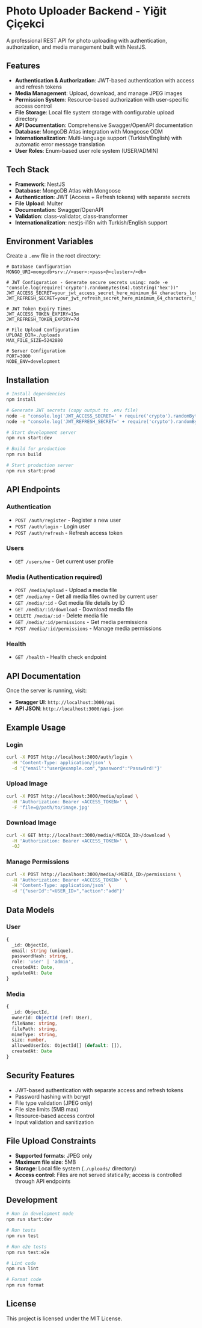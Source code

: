 # Photo Uploader Backend - Yiğit Çiçekci

A professional REST API for photo uploading with authentication, authorization, and media management built with NestJS.

## Features

- **Authentication & Authorization**: JWT-based authentication with access and refresh tokens
- **Media Management**: Upload, download, and manage JPEG images
- **Permission System**: Resource-based authorization with user-specific access control
- **File Storage**: Local file system storage with configurable upload directory
- **API Documentation**: Comprehensive Swagger/OpenAPI documentation
- **Database**: MongoDB Atlas integration with Mongoose ODM
- **Internationalization**: Multi-language support (Turkish/English) with automatic error message translation
- **User Roles**: Enum-based user role system (USER/ADMIN)

## Tech Stack

- **Framework**: NestJS
- **Database**: MongoDB Atlas with Mongoose
- **Authentication**: JWT (Access + Refresh tokens) with separate secrets
- **File Upload**: Multer
- **Documentation**: Swagger/OpenAPI
- **Validation**: class-validator, class-transformer
- **Internationalization**: nestjs-i18n with Turkish/English support

## Environment Variables

Create a `.env` file in the root directory:

```env
# Database Configuration
MONGO_URI=mongodb+srv://<user>:<pass>@<cluster>/<db>

# JWT Configuration - Generate secure secrets using: node -e "console.log(require('crypto').randomBytes(64).toString('hex'))"
JWT_ACCESS_SECRET=your_jwt_access_secret_here_minimum_64_characters_long
JWT_REFRESH_SECRET=your_jwt_refresh_secret_here_minimum_64_characters_long

# JWT Token Expiry Times
JWT_ACCESS_TOKEN_EXPIRY=15m
JWT_REFRESH_TOKEN_EXPIRY=7d

# File Upload Configuration
UPLOAD_DIR=./uploads
MAX_FILE_SIZE=5242880

# Server Configuration
PORT=3000
NODE_ENV=development
```

## Installation

```bash
# Install dependencies
npm install

# Generate JWT secrets (copy output to .env file)
node -e "console.log('JWT_ACCESS_SECRET=' + require('crypto').randomBytes(64).toString('hex'))"
node -e "console.log('JWT_REFRESH_SECRET=' + require('crypto').randomBytes(64).toString('hex'))"

# Start development server
npm run start:dev

# Build for production
npm run build

# Start production server
npm run start:prod
```

## API Endpoints

### Authentication
- `POST /auth/register` - Register a new user
- `POST /auth/login` - Login user
- `POST /auth/refresh` - Refresh access token

### Users
- `GET /users/me` - Get current user profile

### Media (Authentication required)
- `POST /media/upload` - Upload a media file
- `GET /media/my` - Get all media files owned by current user
- `GET /media/:id` - Get media file details by ID
- `GET /media/:id/download` - Download media file
- `DELETE /media/:id` - Delete media file
- `GET /media/:id/permissions` - Get media permissions
- `POST /media/:id/permissions` - Manage media permissions

### Health
- `GET /health` - Health check endpoint

## API Documentation

Once the server is running, visit:
- **Swagger UI**: `http://localhost:3000/api`
- **API JSON**: `http://localhost:3000/api-json`

## Example Usage

### Login
```bash
curl -X POST http://localhost:3000/auth/login \
  -H 'Content-Type: application/json' \
  -d '{"email":"user@example.com","password":"Passw0rd!"}'
```

### Upload Image
```bash
curl -X POST http://localhost:3000/media/upload \
  -H 'Authorization: Bearer <ACCESS_TOKEN>' \
  -F 'file=@/path/to/image.jpg'
```

### Download Image
```bash
curl -X GET http://localhost:3000/media/<MEDIA_ID>/download \
  -H 'Authorization: Bearer <ACCESS_TOKEN>' \
  -OJ
```

### Manage Permissions
```bash
curl -X POST http://localhost:3000/media/<MEDIA_ID>/permissions \
  -H 'Authorization: Bearer <ACCESS_TOKEN>' \
  -H 'Content-Type: application/json' \
  -d '{"userId":"<USER_ID>","action":"add"}'
```

## Data Models

### User
```typescript
{
  _id: ObjectId,
  email: string (unique),
  passwordHash: string,
  role: 'user' | 'admin',
  createdAt: Date,
  updatedAt: Date
}
```

### Media
```typescript
{
  _id: ObjectId,
  ownerId: ObjectId (ref: User),
  fileName: string,
  filePath: string,
  mimeType: string,
  size: number,
  allowedUserIds: ObjectId[] (default: []),
  createdAt: Date
}
```

## Security Features

- JWT-based authentication with separate access and refresh tokens
- Password hashing with bcrypt
- File type validation (JPEG only)
- File size limits (5MB max)
- Resource-based access control
- Input validation and sanitization

## File Upload Constraints

- **Supported formats**: JPEG only
- **Maximum file size**: 5MB
- **Storage**: Local file system (`./uploads/` directory)
- **Access control**: Files are not served statically; access is controlled through API endpoints

## Development

```bash
# Run in development mode
npm run start:dev

# Run tests
npm run test

# Run e2e tests
npm run test:e2e

# Lint code
npm run lint

# Format code
npm run format
```

## License

This project is licensed under the MIT License.
